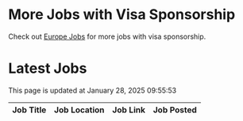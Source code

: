 # More Jobs with Visa Sponsorship

Check out [Europe Jobs](https://github.com/sureshparimi/europejobs#latest-jobs) for more jobs with visa sponsorship.

# Latest Jobs

This page is updated at January 28, 2025 09:55:53

| Job Title | Job Location | Job Link | Job Posted |
| --- | --- | --- | --- |
